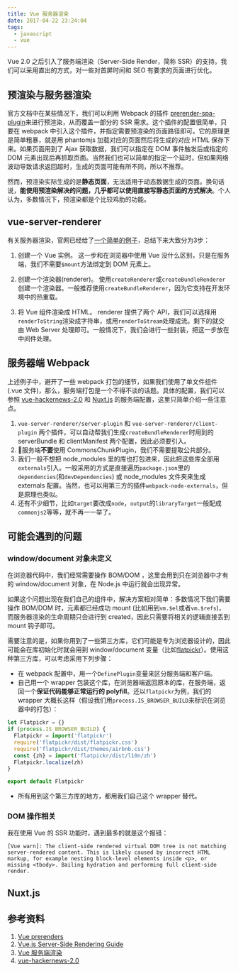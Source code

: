 ```yaml
---
title: Vue 服务器渲染
date: 2017-04-22 23:24:04
tags:
  - javascript
  - vue
---
```


Vue 2.0 之后引入了服务端渲染（Server-Side Render，简称 SSR）的支持。我们可以采用直出的方式，对一些对首屏时间和 SEO 有要求的页面进行优化。

## 预渲染与服务器渲染
官方文档中在某些情况下，我们可以利用 Webpack 的插件 [prerender-spa-plugin](https://github.com/chrisvfritz/prerender-spa-plugin)来进行预渲染，从而覆盖一部分的 SSR 需求。这个插件的配置很简单，只要在 webpack 中引入这个插件，并指定需要预渲染的页面路径即可。它的原理更是简单粗暴，就是用 phantomjs 加载对应的页面然后将生成的对应 HTML 保存下来。如果页面用到了 Ajax 获取数据，我们可以指定在 DOM 事件触发后或指定的 DOM 元素出现后再抓取页面。当然我们也可以简单的指定一个延时，但如果网络波动导致请求返回超时，生成的页面可能有所不同，所以不推荐。

然而，预渲染实际生成的是**静态页面**，无法适用于动态数据生成的页面。换句话说，**能使用预渲染解决的问题，几乎都可以使用直接写静态页面的方式解决**。个人认为，多数情况下，预渲染都是个比较鸡肋的功能。

## vue-server-renderer
有关服务器渲染，官网已经给了[一个简单的例子](https://cn.vuejs.org/v2/guide/ssr.html#通过Express-Web服务器实现简单的服务端渲染)，总结下来大致分为3步：
1. 创建一个 Vue 实例。
这一步和在浏览器中使用 Vue 没什么区别，只是在服务端，我们不需要`$mount`方法绑定到 DOM 元素上。

2. 创建一个渲染器(renderer)。
使用`createRenderer`或`createBundleRenderer`创建一个渲染器。一般推荐使用`createBundleRenderer`，因为它支持在开发环境中的热重载。

3. 将 Vue 组件渲染成 HTML。
renderer 提供了两个 API，我们可以选择用`renderToString`渲染成字符串，或用`renderToStream`处理成流。剩下的就交由 Web Server 处理即可。一般情况下，我们会进行一些封装，把这一步放在中间件处理。

## 服务器端 Webpack
上述例子中，避开了一些 webpack 打包的细节，如果我们使用了单文件组件(.vue 文件)，那么，服务端打包是一个不得不谈的话题。具体的配置，我们可以参照 [vue-hackernews-2.0](https://github.com/vuejs/vue-hackernews-2.0/blob/master/build/webpack.server.config.js) 和 [Nuxt.js](https://github.com/nuxt/nuxt.js/blob/master/lib/webpack/server.config.js) 的服务端配置，这里只简单介绍一些注意点。

1. `vue-server-renderer/server-plugin` 和 `vue-server-renderer/client-plugin` 两个插件，可以自动帮我们生成`createBundleRenderer`时用到的 serverBundle 和 clientManifest 两个配置，因此必须要引入。
2. 服务端**不要**使用 CommonsChunkPlugin，我们不需要提取公共部分。
3. 我们一般不想把 node_modules 里的库也打包进来，因此把这些库全部用`externals`引入。一般采用的方式是直接遍历`package.json`里的`dependencies`(和`devDependencies`) 或 node_modules 文件夹来生成 externals 配置。当然，也可以用第三方的插件`webpack-node-externals`，但是原理也类似。
4. 还有不少细节，比如`target`要改成`node`，`output`的`libraryTarget`一般配成`commonjs2`等等，就不再一一举了。

## 可能会遇到的问题
### window/document 对象未定义
在浏览器代码中，我们经常需要操作 BOM/DOM ，这里会用到只在浏览器中才有的 window/document 对象，在 Node.js 中运行就会出现异常。

如果这个问题出现在我们自己的组件中，解决方案相对简单：多数情况下我们需要操作 BOM/DOM 时，元素都已经成功 mount (比如用到`vm.$el`或者`vm.$refs`)，而服务器渲染的生命周期只会进行到 created，因此只需要将相关的逻辑直接丢到 mount 钩子即可。

需要注意的是，如果你用到了一些第三方库，它们可能是专为浏览器设计的，因此可能会在库初始化时就会用到 window/document 变量（比如[flatpickr](https://github.com/chmln/flatpickr)）。使用这种第三方库，可以考虑采用下列步骤：
- 在 webpack 配置中，用一个`DefinePlugin`变量来区分服务端和客户端。
- 自己用一个 wrapper 包装这个库，在浏览器端返回原本的库，在服务端，返回一个**保证代码能够正常运行的 polyfill**。还以`flatpickr`为例，我们的 wrapper 大概长这样（假设我们用`process.IS_BROWSER_BUILD`来标识在浏览器中的打包）：

```javascript
let Flatpickr = {}
if (process.IS_BROWSER_BUILD) {
  Flatpickr = import('flatpickr')
  require('flatpickr/dist/flatpickr.css')
  require('flatpickr/dist/themes/airbnb.css')
  const {zh} = import('flatpickr/dist/l10n/zh')
  Flatpickr.localize(zh)
}

export default Flatpickr
```
- 所有用到这个第三方库的地方，都用我们自己这个 wrapper 替代。

### DOM 操作相关
我在使用 Vue 的 SSR 功能时，遇到最多的就是这个报错：
```
[Vue warn]: The client-side rendered virtual DOM tree is not matching server-rendered content. This is likely caused by incorrect HTML markup, for example nesting block-level elements inside <p>, or missing <tbody>. Bailing hydration and performing full client-side render.
```

## Nuxt.js

## 参考资料
1. [Vue prerenders](https://github.com/chrisvfritz/prerender-spa-plugin)
2. [Vue.js Server-Side Rendering Guide](https://ssr.vuejs.org/en/)
3. [Vue 服务端渲染](https://cn.vuejs.org/v2/guide/ssr.html)
4. [vue-hackernews-2.0](https://github.com/vuejs/vue-hackernews-2.0)
